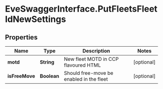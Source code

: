 # EveSwaggerInterface.PutFleetsFleetIdNewSettings

## Properties
Name | Type | Description | Notes
------------ | ------------- | ------------- | -------------
**motd** | **String** | New fleet MOTD in CCP flavoured HTML | [optional] 
**isFreeMove** | **Boolean** | Should free-move be enabled in the fleet | [optional] 


